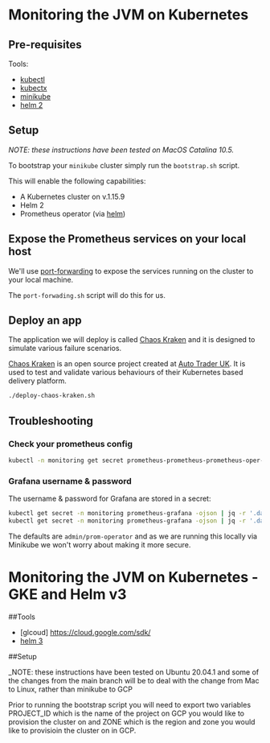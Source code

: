 # Monitoring the JVM on Kubernetes

## Pre-requisites

Tools:

- [kubectl](https://kubernetes.io/docs/tasks/tools/install-kubectl/)
- [kubectx](https://github.com/ahmetb/kubectx)
- [minikube](https://kubernetes.io/docs/tasks/tools/install-minikube/)
- [helm 2](https://github.com/helm/helm#install)

## Setup

_NOTE: these instructions have been tested on MacOS Catalina 10.5._

To bootstrap your `minikube` cluster simply run the `bootstrap.sh` script.

This will enable the following capabilities:

- A Kubernetes cluster on v.1.15.9
- Helm 2
- Prometheus operator (via [helm](https://github.com/helm/charts/tree/master/stable/prometheus-operator))

## Expose the Prometheus services on your local host

We'll use [port-forwarding](https://kubernetes.io/docs/tasks/access-application-cluster/port-forward-access-application-cluster/) to expose the services running on the cluster to your local machine.

The `port-forwading.sh` script will do this for us.

## Deploy an app

The application we will deploy is called [Chaos Kraken](https://github.com/autotraderuk/chaos-kraken) and it is designed to simulate various failure scenarios.

[Chaos Kraken](https://github.com/autotraderuk/chaos-kraken) is an open source project created at [Auto Trader UK](https://careers.autotrader.co.uk/). It is used to test and validate various behaviours of their Kubernetes based delivery platform.

```bash
./deploy-chaos-kraken.sh
```

## Troubleshooting

### Check your prometheus config

```bash
kubectl -n monitoring get secret prometheus-prometheus-prometheus-oper-prometheus -ojson | jq -r '.data["prometheus.yaml.gz"]' | base64 -d | gunzip
```

### Grafana username & password

The username & password for Grafana are stored in a secret:

```bash
kubectl get secret -n monitoring prometheus-grafana -ojson | jq -r '.data["admin-user"]' | base64 -d
kubectl get secret -n monitoring prometheus-grafana -ojson | jq -r '.data["admin-password"]' | base64 -d
```

The defaults are `admin/prom-operator` and as we are running this locally via Minikube we won't worry about making it more secure.

# Monitoring the JVM on Kubernetes - GKE and Helm v3

##Tools
- [glcoud] https://cloud.google.com/sdk/
- [helm 3](https://github.com/helm/helm#install)

##Setup

_NOTE: these instructions have been tested on Ubuntu 20.04.1 and some of the changes from the main branch will be to deal with the change from Mac to Linux, rather than minikube to GCP

Prior to running the bootstrap script you will need to export two variables PROJECT_ID which is the name of the project on GCP you would like to provision the cluster on and ZONE which is the region and zone you would like to provisioin the cluster on in GCP.

